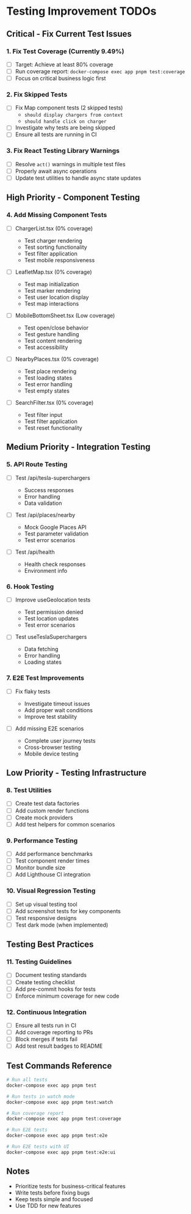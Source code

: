 # Testing Improvement TODOs

## Critical - Fix Current Test Issues

### 1. Fix Test Coverage (Currently 9.49%)
- [ ] Target: Achieve at least 80% coverage
- [ ] Run coverage report: `docker-compose exec app pnpm test:coverage`
- [ ] Focus on critical business logic first

### 2. Fix Skipped Tests
- [ ] Fix Map component tests (2 skipped tests)
  - `should display chargers from context`
  - `should handle click on charger`
- [ ] Investigate why tests are being skipped
- [ ] Ensure all tests are running in CI

### 3. Fix React Testing Library Warnings
- [ ] Resolve `act()` warnings in multiple test files
- [ ] Properly await async operations
- [ ] Update test utilities to handle async state updates

## High Priority - Component Testing

### 4. Add Missing Component Tests
- [ ] ChargerList.tsx (0% coverage)
  - Test charger rendering
  - Test sorting functionality
  - Test filter application
  - Test mobile responsiveness
  
- [ ] LeafletMap.tsx (0% coverage)
  - Test map initialization
  - Test marker rendering
  - Test user location display
  - Test map interactions

- [ ] MobileBottomSheet.tsx (Low coverage)
  - Test open/close behavior
  - Test gesture handling
  - Test content rendering
  - Test accessibility

- [ ] NearbyPlaces.tsx (0% coverage)
  - Test place rendering
  - Test loading states
  - Test error handling
  - Test empty states

- [ ] SearchFilter.tsx (0% coverage)
  - Test filter input
  - Test filter application
  - Test reset functionality

## Medium Priority - Integration Testing

### 5. API Route Testing
- [ ] Test /api/tesla-superchargers
  - Success responses
  - Error handling
  - Data validation

- [ ] Test /api/places/nearby
  - Mock Google Places API
  - Test parameter validation
  - Test error scenarios

- [ ] Test /api/health
  - Health check responses
  - Environment info

### 6. Hook Testing
- [ ] Improve useGeolocation tests
  - Test permission denied
  - Test location updates
  - Test error scenarios

- [ ] Test useTeslaSuperchargers
  - Data fetching
  - Error handling
  - Loading states

### 7. E2E Test Improvements
- [ ] Fix flaky tests
  - Investigate timeout issues
  - Add proper wait conditions
  - Improve test stability

- [ ] Add missing E2E scenarios
  - Complete user journey tests
  - Cross-browser testing
  - Mobile device testing

## Low Priority - Testing Infrastructure

### 8. Test Utilities
- [ ] Create test data factories
- [ ] Add custom render functions
- [ ] Create mock providers
- [ ] Add test helpers for common scenarios

### 9. Performance Testing
- [ ] Add performance benchmarks
- [ ] Test component render times
- [ ] Monitor bundle size
- [ ] Add Lighthouse CI integration

### 10. Visual Regression Testing
- [ ] Set up visual testing tool
- [ ] Add screenshot tests for key components
- [ ] Test responsive designs
- [ ] Test dark mode (when implemented)

## Testing Best Practices

### 11. Testing Guidelines
- [ ] Document testing standards
- [ ] Create testing checklist
- [ ] Add pre-commit hooks for tests
- [ ] Enforce minimum coverage for new code

### 12. Continuous Integration
- [ ] Ensure all tests run in CI
- [ ] Add coverage reporting to PRs
- [ ] Block merges if tests fail
- [ ] Add test result badges to README

## Test Commands Reference
```bash
# Run all tests
docker-compose exec app pnpm test

# Run tests in watch mode
docker-compose exec app pnpm test:watch

# Run coverage report
docker-compose exec app pnpm test:coverage

# Run E2E tests
docker-compose exec app pnpm test:e2e

# Run E2E tests with UI
docker-compose exec app pnpm test:e2e:ui
```

## Notes
- Prioritize tests for business-critical features
- Write tests before fixing bugs
- Keep tests simple and focused
- Use TDD for new features